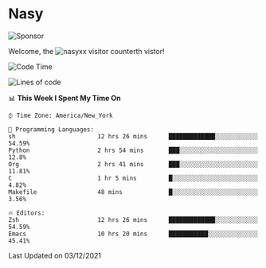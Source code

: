 # Nasy

<!--
<p align="center">
<img height="200" src="https://github-readme-stats.vercel.app/api?username=nasyxx&count_private=true&show_icons=true&theme=dracula&include_all_commits=true"/>
<img height="200" src="https://github-readme-stats.vercel.app/api/top-langs/?username=nasyxx&theme=dracula&hide=html,jupyter+notebook&count_private=true&show_icons=true"/>
</p>

  
----------------
-->

![Sponsor](https://img.shields.io/static/v1.svg?label=Sponsor&message=%E2%9D%A4&logo=GitHub&style=flat&color=pink)
 
Welcome, the ![nasyxx visitor counter](https://count.getloli.com/get/@nasyxx?theme=rule34)th vistor!
 
<!--START_SECTION:waka-->
![Code Time](http://img.shields.io/badge/Code%20Time-1%2C513%20hrs%2056%20mins-blue)

![Lines of code](https://img.shields.io/badge/From%20Hello%20World%20I%27ve%20Written-5%20Million%20lines%20of%20code-blue)

📊 **This Week I Spent My Time On** 

```text
⌚︎ Time Zone: America/New_York

💬 Programming Languages: 
sh                       12 hrs 26 mins      █████████████░░░░░░░░░░░░   54.59% 
Python                   2 hrs 54 mins       ███░░░░░░░░░░░░░░░░░░░░░░   12.8% 
Org                      2 hrs 41 mins       ███░░░░░░░░░░░░░░░░░░░░░░   11.81% 
C                        1 hr 5 mins         █░░░░░░░░░░░░░░░░░░░░░░░░   4.82% 
Makefile                 48 mins             █░░░░░░░░░░░░░░░░░░░░░░░░   3.56%

🔥 Editors: 
Zsh                      12 hrs 26 mins      █████████████░░░░░░░░░░░░   54.59% 
Emacs                    10 hrs 20 mins      ███████████░░░░░░░░░░░░░░   45.41%

```


 Last Updated on 03/12/2021
<!--END_SECTION:waka-->

<!-- ![visitors](https://visitor-badge.laobi.icu/badge?page_id=nasyxx.nasyxx) -->
